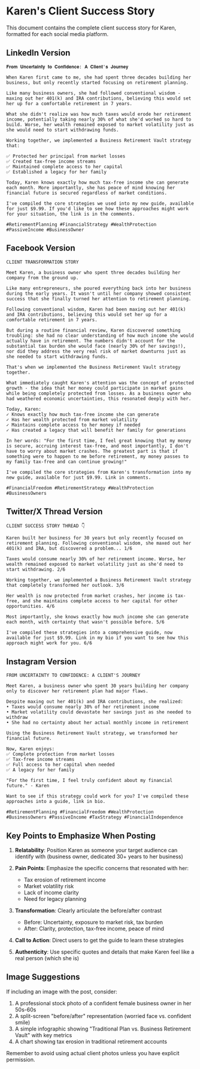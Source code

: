 # Karen's Client Success Story

This document contains the complete client success story for Karen, formatted for each social media platform.

## LinkedIn Version

```
𝐅𝐫𝐨𝐦 𝐔𝐧𝐜𝐞𝐫𝐭𝐚𝐢𝐧𝐭𝐲 𝐭𝐨 𝐂𝐨𝐧𝐟𝐢𝐝𝐞𝐧𝐜𝐞: 𝐀 𝐂𝐥𝐢𝐞𝐧𝐭'𝐬 𝐉𝐨𝐮𝐫𝐧𝐞𝐲

When Karen first came to me, she had spent three decades building her business, but only recently started focusing on retirement planning.

Like many business owners, she had followed conventional wisdom - maxing out her 401(k) and IRA contributions, believing this would set her up for a comfortable retirement in 7 years.

What she didn't realize was how much taxes would erode her retirement income, potentially taking nearly 30% of what she'd worked so hard to build. Worse, her wealth remained exposed to market volatility just as she would need to start withdrawing funds.

Working together, we implemented a Business Retirement Vault strategy that:

✅ Protected her principal from market losses
✅ Created tax-free income streams
✅ Maintained complete access to her capital
✅ Established a legacy for her family

Today, Karen knows exactly how much tax-free income she can generate each month. More importantly, she has peace of mind knowing her financial future is secured regardless of market conditions.

I've compiled the core strategies we used into my new guide, available for just $9.99. If you'd like to see how these approaches might work for your situation, the link is in the comments.

#RetirementPlanning #FinancialStrategy #WealthProtection #PassiveIncome #BusinessOwner
```

## Facebook Version

```
CLIENT TRANSFORMATION STORY

Meet Karen, a business owner who spent three decades building her company from the ground up.

Like many entrepreneurs, she poured everything back into her business during the early years. It wasn't until her company showed consistent success that she finally turned her attention to retirement planning. 

Following conventional wisdom, Karen had been maxing out her 401(k) and IRA contributions, believing this would set her up for a comfortable retirement in 7 years.

But during a routine financial review, Karen discovered something troubling: she had no clear understanding of how much income she would actually have in retirement. The numbers didn't account for the substantial tax burden she would face (nearly 30% of her savings!), nor did they address the very real risk of market downturns just as she needed to start withdrawing funds.

That's when we implemented the Business Retirement Vault strategy together.

What immediately caught Karen's attention was the concept of protected growth - the idea that her money could participate in market gains while being completely protected from losses. As a business owner who had weathered economic uncertainties, this resonated deeply with her.

Today, Karen:
✓ Knows exactly how much tax-free income she can generate
✓ Has her wealth protected from market volatility
✓ Maintains complete access to her money if needed
✓ Has created a legacy that will benefit her family for generations

In her words: "For the first time, I feel great knowing that my money is secure, accruing interest tax-free, and most importantly, I don't have to worry about market crashes. The greatest part is that if something were to happen to me before retirement, my money passes to my family tax-free and can continue growing!"

I've compiled the core strategies from Karen's transformation into my new guide, available for just $9.99. Link in comments.

#FinancialFreedom #RetirementStrategy #WealthProtection #BusinessOwners
```

## Twitter/X Thread Version

```
CLIENT SUCCESS STORY THREAD 👇

Karen built her business for 30 years but only recently focused on retirement planning. Following conventional wisdom, she maxed out her 401(k) and IRA, but discovered a problem... 1/6

Taxes would consume nearly 30% of her retirement income. Worse, her wealth remained exposed to market volatility just as she'd need to start withdrawing. 2/6

Working together, we implemented a Business Retirement Vault strategy that completely transformed her outlook. 3/6

Her wealth is now protected from market crashes, her income is tax-free, and she maintains complete access to her capital for other opportunities. 4/6

Most importantly, she knows exactly how much income she can generate each month, with certainty that wasn't possible before. 5/6

I've compiled these strategies into a comprehensive guide, now available for just $9.99. Link in my bio if you want to see how this approach might work for you. 6/6
```

## Instagram Version

```
FROM UNCERTAINTY TO CONFIDENCE: A CLIENT'S JOURNEY

Meet Karen, a business owner who spent 30 years building her company only to discover her retirement plan had major flaws.

Despite maxing out her 401(k) and IRA contributions, she realized:
• Taxes would consume nearly 30% of her retirement income
• Market volatility could devastate her savings just as she needed to withdraw
• She had no certainty about her actual monthly income in retirement

Using the Business Retirement Vault strategy, we transformed her financial future.

Now, Karen enjoys:
✅ Complete protection from market losses
✅ Tax-free income streams
✅ Full access to her capital when needed
✅ A legacy for her family

"For the first time, I feel truly confident about my financial future." - Karen

Want to see if this strategy could work for you? I've compiled these approaches into a guide, link in bio.

#RetirementPlanning #FinancialFreedom #WealthProtection #BusinessOwners #PassiveIncome #TaxStrategy #FinancialIndependence
```

## Key Points to Emphasize When Posting

1. **Relatability**: Position Karen as someone your target audience can identify with (business owner, dedicated 30+ years to her business)

2. **Pain Points**: Emphasize the specific concerns that resonated with her:
   - Tax erosion of retirement income
   - Market volatility risk
   - Lack of income clarity
   - Need for legacy planning

3. **Transformation**: Clearly articulate the before/after contrast
   - Before: Uncertainty, exposure to market risk, tax burden
   - After: Clarity, protection, tax-free income, peace of mind

4. **Call to Action**: Direct users to get the guide to learn these strategies

5. **Authenticity**: Use specific quotes and details that make Karen feel like a real person (which she is)

## Image Suggestions

If including an image with the post, consider:

1. A professional stock photo of a confident female business owner in her 50s-60s
2. A split-screen "before/after" representation (worried face vs. confident smile)
3. A simple infographic showing "Traditional Plan vs. Business Retirement Vault" with key metrics
4. A chart showing tax erosion in traditional retirement accounts

Remember to avoid using actual client photos unless you have explicit permission.
